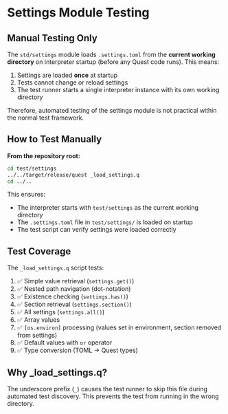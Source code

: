 # Settings Module Testing

## Manual Testing Only

The `std/settings` module loads `.settings.toml` from the **current working directory** on interpreter startup (before any Quest code runs). This means:

1. Settings are loaded **once** at startup
2. Tests cannot change or reload settings
3. The test runner starts a single interpreter instance with its own working directory

Therefore, automated testing of the settings module is not practical within the normal test framework.

## How to Test Manually

**From the repository root:**

```bash
cd test/settings
../../target/release/quest _load_settings.q
cd ../..
```

This ensures:
- The interpreter starts with `test/settings` as the current working directory
- The `.settings.toml` file in `test/settings/` is loaded on startup
- The test script can verify settings were loaded correctly

## Test Coverage

The `_load_settings.q` script tests:

1. ✅ Simple value retrieval (`settings.get()`)
2. ✅ Nested path navigation (dot-notation)
3. ✅ Existence checking (`settings.has()`)
4. ✅ Section retrieval (`settings.section()`)
5. ✅ All settings (`settings.all()`)
6. ✅ Array values
7. ✅ `[os.environ]` processing (values set in environment, section removed from settings)
8. ✅ Default values with `or` operator
9. ✅ Type conversion (TOML → Quest types)

## Why _load_settings.q?

The underscore prefix (`_`) causes the test runner to skip this file during automated test discovery. This prevents the test from running in the wrong directory.
